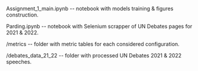 Assignment_1_main.ipynb -- notebook with models training & figures construction.

Parding.ipynb -- notebook with Selenium scrapper of UN Debates pages for 2021 & 2022.

/metrics -- folder with metric tables for each considered configuration.

/debates_data_21_22 -- folder with processed UN Debates 2021 & 2022 speeches.  